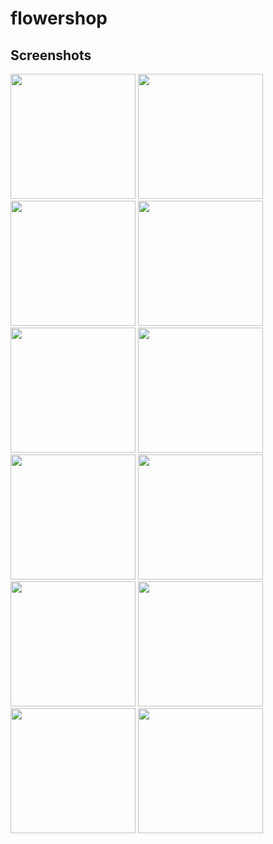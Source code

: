 # flowershop

## Screenshots

<img src="https://github.com/OyaOzcan/flowershop/assets/141520129/9cc59d7c-9ffd-4856-ba80-567c707dedfe" width="200"/>
<img src="https://github.com/OyaOzcan/flowershop/assets/141520129/8e2890e2-1b61-4a47-8f9e-0fc1584c5ff0" width="200"/>
<img src="https://github.com/OyaOzcan/flowershop/assets/141520129/7018980a-3f52-427a-ade2-8eb561bb9a6e" width="200"/>
<img src="https://github.com/OyaOzcan/flowershop/assets/141520129/e7498a23-5130-4fdb-9461-1b4c4afc25d0" width="200"/>
<img src="https://github.com/OyaOzcan/flowershop/assets/141520129/1c772459-0a3e-4882-a5c5-78211315ddb8" width="200"/>
<img src="https://github.com/OyaOzcan/flowershop/assets/141520129/735aa170-9e74-4d1e-abcd-4ec7b69e5d2a" width="200"/>
<img src="https://github.com/OyaOzcan/flowershop/assets/141520129/d8b49169-ec59-4539-9ad1-9a3c7fbb545f" width="200"/>
<img src="https://github.com/OyaOzcan/flowershop/assets/141520129/c6e603a7-a6e7-471b-ac64-ecf2470bc02c" width="200"/>
<img src="https://github.com/OyaOzcan/flowershop/assets/141520129/3854e3ec-91ea-45a2-969b-65af29713d3e" width="200"/>
<img src="https://github.com/OyaOzcan/flowershop/assets/141520129/71ffeef8-3de5-4d23-9ca2-7b5dab4ea4a8" width="200"/>
<img src="https://github.com/OyaOzcan/flowershop/assets/141520129/9260cc1e-a29d-4f16-8e2f-96df9ee6a0e5" width="200"/>
<img src="https://github.com/OyaOzcan/flowershop/assets/141520129/be779f0b-6db1-4b6e-81ac-efff0e4d90a1" width="200"/>


